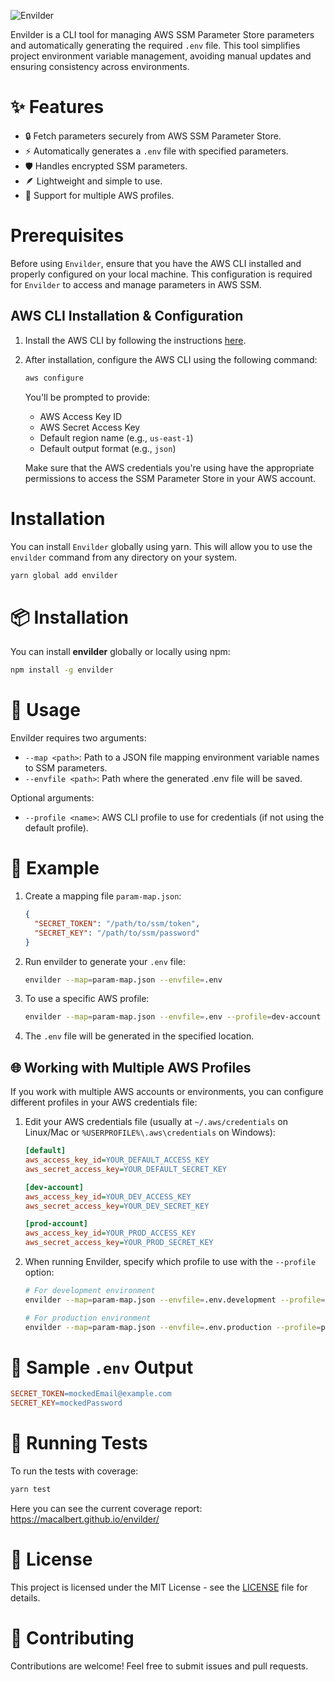 ![Envilder](https://github.com/user-attachments/assets/f646a3e7-6ae2-4f3b-8f51-3807067fc99c)

Envilder is a CLI tool for managing AWS SSM Parameter Store parameters and automatically generating the required
`.env` file. This tool simplifies project environment variable management, avoiding manual updates and ensuring
consistency across environments.

# ✨ Features

- 🔒 Fetch parameters securely from AWS SSM Parameter Store.
- ⚡ Automatically generates a `.env` file with specified parameters.
- 🛡️ Handles encrypted SSM parameters.
- 🪶 Lightweight and simple to use.
- 🔄 Support for multiple AWS profiles.

# Prerequisites

Before using `Envilder`, ensure that you have the AWS CLI installed and properly configured on your local
machine. This configuration is required for `Envilder` to access and manage parameters in AWS SSM.

## AWS CLI Installation & Configuration

1. Install the AWS CLI by following the instructions [here](https://docs.aws.amazon.com/cli/latest/userguide/getting-started-install.html).
2. After installation, configure the AWS CLI using the following command:

    ```bash
    aws configure
    ```

    You'll be prompted to provide:
    - AWS Access Key ID
    - AWS Secret Access Key
    - Default region name (e.g., `us-east-1`)
    - Default output format (e.g., `json`)

   Make sure that the AWS credentials you're using have the appropriate permissions to access the SSM Parameter
   Store in your AWS account.

# Installation

You can install `Envilder` globally using yarn. This will allow you to use the `envilder` command from any
directory on your system.

```bash
yarn global add envilder
```

# 📦 Installation

You can install **envilder** globally or locally using npm:

```bash
npm install -g envilder
```

# 🚀 Usage

Envilder requires two arguments:

- `--map <path>`: Path to a JSON file mapping environment variable names to SSM parameters.
- `--envfile <path>`: Path where the generated .env file will be saved.

Optional arguments:

- `--profile <name>`: AWS CLI profile to use for credentials (if not using the default profile).

# 🔧 Example

1. Create a mapping file `param-map.json`:

    ```json
    {
      "SECRET_TOKEN": "/path/to/ssm/token",
      "SECRET_KEY": "/path/to/ssm/password"
    }
    ```

2. Run envilder to generate your `.env` file:

    ```bash
    envilder --map=param-map.json --envfile=.env
    ```

3. To use a specific AWS profile:

    ```bash
    envilder --map=param-map.json --envfile=.env --profile=dev-account
    ```

4. The `.env` file will be generated in the specified location.

## 🌐 Working with Multiple AWS Profiles

If you work with multiple AWS accounts or environments, you can configure different profiles in your AWS credentials file:

1. Edit your AWS credentials file (usually at `~/.aws/credentials` on Linux/Mac or `%USERPROFILE%\.aws\credentials` on Windows):

    ```ini
    [default]
    aws_access_key_id=YOUR_DEFAULT_ACCESS_KEY
    aws_secret_access_key=YOUR_DEFAULT_SECRET_KEY

    [dev-account]
    aws_access_key_id=YOUR_DEV_ACCESS_KEY
    aws_secret_access_key=YOUR_DEV_SECRET_KEY

    [prod-account]
    aws_access_key_id=YOUR_PROD_ACCESS_KEY
    aws_secret_access_key=YOUR_PROD_SECRET_KEY
    ```

2. When running Envilder, specify which profile to use with the `--profile` option:

    ```bash
    # For development environment
    envilder --map=param-map.json --envfile=.env.development --profile=dev-account

    # For production environment
    envilder --map=param-map.json --envfile=.env.production --profile=prod-account
    ```

# 📂 Sample `.env` Output

```makefile
SECRET_TOKEN=mockedEmail@example.com
SECRET_KEY=mockedPassword
```

# 🧪 Running Tests

To run the tests with coverage:

```bash
yarn test
```

Here you can see the current coverage report: <https://macalbert.github.io/envilder/>

# 📝 License

This project is licensed under the MIT License - see the [LICENSE](./LICENSE) file for details.

# 🙌 Contributing

Contributions are welcome! Feel free to submit issues and pull requests.
